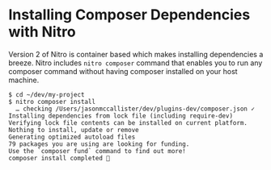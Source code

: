 # Installing Composer Dependencies with Nitro

Version 2 of Nitro is container based which makes installing dependencies a breeze. Nitro includes `nitro composer` command that enables you to run any composer command without having composer installed on your host machine.

```
$ cd ~/dev/my-project
$ nitro composer install
  … checking /Users/jasonmccallister/dev/plugins-dev/composer.json ✓
Installing dependencies from lock file (including require-dev)
Verifying lock file contents can be installed on current platform.
Nothing to install, update or remove
Generating optimized autoload files
79 packages you are using are looking for funding.
Use the `composer fund` command to find out more!
composer install completed 🤘
```

